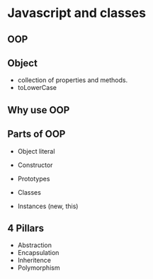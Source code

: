 # Javascript and classes

## OOP

## Object 
- collection of properties and methods.
- toLowerCase

## Why use OOP

## Parts of OOP
- Object literal

- Constructor
- Prototypes
- Classes
- Instances (new, this)

## 4 Pillars
- Abstraction
- Encapsulation
- Inheritence
- Polymorphism